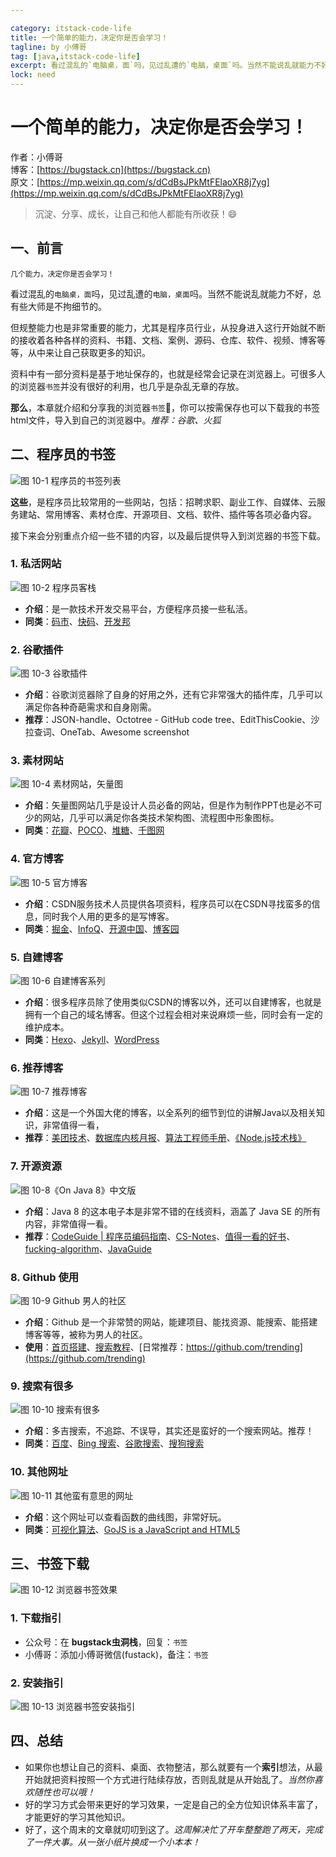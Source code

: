 ```yaml
---

category: itstack-code-life
title: 一个简单的能力，决定你是否会学习！
tagline: by 小傅哥
tag: [java,itstack-code-life]
excerpt: 看过混乱的`电脑桌，面`吗，见过乱遭的`电脑，桌面`吗。当然不能说乱就能力不好，总有些大师是不拘细节的。不过，各种程序员用到的链接还没收藏好？快来下载吧，我已经帮你整理好了！
lock: need
---
```


# 一个简单的能力，决定你是否会学习！

作者：小傅哥
<br/>博客：[https://bugstack.cn](https://bugstack.cn)
<br/>原文：[https://mp.weixin.qq.com/s/dCdBsJPkMtFElaoXR8j7yg](https://mp.weixin.qq.com/s/dCdBsJPkMtFElaoXR8j7yg)

> 沉淀、分享、成长，让自己和他人都能有所收获！😄

## 一、前言

`几个能力，决定你是否会学习！`

看过混乱的`电脑桌，面`吗，见过乱遭的`电脑，桌面`吗。当然不能说乱就能力不好，总有些大师是不拘细节的。

但规整能力也是非常重要的能力，尤其是程序员行业，从投身进入这行开始就不断的接收着各种各样的资料、书籍、文档、案例、源码、仓库、软件、视频、博客等等，从中来让自己获取更多的知识。

资料中有一部分资料是基于地址保存的，也就是经常会记录在浏览器上。可很多人的浏览器`书签`并没有很好的利用，也几乎是杂乱无章的存放。

**那么**，本章就介绍和分享我的浏览器`书签`🔖，你可以按需保存也可以下载我的书签html文件，导入到自己的浏览器中。*推荐：谷歌、火狐*

## 二、程序员的书签

![图 10-1 程序员的书签列表](https://bugstack.cn/assets/images/2020/all-10-01.png)

**这些**，是程序员比较常用的一些网站，包括：招聘求职、副业工作、自媒体、云服务建站、常用博客、素材仓库、开源项目、文档、软件、插件等各项必备内容。

接下来会分别重点介绍一些不错的内容，以及最后提供导入到浏览器的书签下载。

### 1. 私活网站

![图 10-2 程序员客栈](https://bugstack.cn/assets/images/2020/all-10-02.png)

- **介绍**：是一款技术开发交易平台，方便程序员接一些私活。
- **同类**：[码市](https://codemart.com/)、[快码](https://kuaimacode.com/)、[开发邦](https://www.kaifabang.com/)

### 2. 谷歌插件

![图 10-3 谷歌插件](https://bugstack.cn/assets/images/2020/all-10-03.png)

- **介绍**：谷歌浏览器除了自身的好用之外，还有它非常强大的插件库，几乎可以满足你各种奇葩需求和自身刚需。
- **推荐**：JSON-handle、Octotree - GitHub code tree、EditThisCookie、沙拉查词、OneTab、Awesome screenshot

### 3. 素材网站

![图 10-4 素材网站，矢量图](https://bugstack.cn/assets/images/2020/all-10-04.png)

- **介绍**：矢量图网站几乎是设计人员必备的网站，但是作为制作PPT也是必不可少的网站，几乎可以满足你各类技术架构图、流程图中形象图标。
- **同类**：[花瓣](https://huaban.com/)、[POCO](https://photo.poco.cn/?classify_type=0&works_type=medal)、[堆糖](https://www.duitang.com/)、[千图网](https://588ku.com/)

### 4. 官方博客

![图 10-5 官方博客](https://bugstack.cn/assets/images/2020/all-10-05.png)

- **介绍**：CSDN服务技术人员提供各项资料，程序员可以在CSDN寻找蛮多的信息，同时我个人用的更多的是写博客。
- **同类**：[掘金](https://juejin.im/user/3913917126415166)、[InfoQ](https://xie.infoq.cn/)、[开源中国](https://my.oschina.net/itstack)、[博客园](https://www.cnblogs.com/xiaofuge/)

### 5. 自建博客

![图 10-6 自建博客系列](https://bugstack.cn/assets/images/2020/all-10-06.png)

- **介绍**：很多程序员除了使用类似CSDN的博客以外，还可以自建博客，也就是拥有一个自己的域名博客。但这个过程会相对来说麻烦一些，同时会有一定的维护成本。
- **同类**：[Hexo](https://hexo.bootcss.com/)、[Jekyll](https://jekyllrb.com/)、[WordPress](https://cn.wordpress.org/)

### 6. 推荐博客

![图 10-7 推荐博客](https://bugstack.cn/assets/images/2020/all-10-07.png)

- **介绍**：这是一个外国大佬的博客，以全系列的细节到位的讲解Java以及相关知识，非常值得一看，
- **推荐**：[美团技术](https://tech.meituan.com/)、[数据库内核月报](http://mysql.taobao.org/monthly/)、[算法工程师手册](http://www.huaxiaozhuan.com/)、[《Node.js技术栈》](https://www.nodejs.red/#/)

### 7. 开源资源

![图 10-8《On Java 8》中文版](https://bugstack.cn/assets/images/2020/all-10-08.png)

- **介绍**：Java 8 的这本电子本是非常不错的在线资料，涵盖了 Java SE 的所有内容，非常值得一看。
- **推荐**：[CodeGuide | 程序员编码指南](https://github.com/fuzhengwei/CodeGuide/wiki)、[CS-Notes](https://github.com/CyC2018/CS-Notes)、[值得一看的好书](https://github.com/fuzhengwei/CodeGuide/wiki/%E5%80%BC%E5%BE%97%E4%B8%80%E7%9C%8B%E7%9A%84%E5%A5%BD%E4%B9%A6)、[fucking-algorithm](https://github.com/labuladong/fucking-algorithm)、[JavaGuide](https://github.com/Snailclimb/JavaGuide)

### 8. Github 使用

![图 10-9 Github 男人的社区](https://bugstack.cn/assets/images/2020/all-10-09.png)

- **介绍**：Github 是一个非常赞的网站，能建项目、能找资源、能搜索、能搭建博客等等，被称为男人的社区。
- **使用**：[首页搭建](https://github.com/fuzhengwei)、[搜索教程](https://github.com/fuzhengwei/CodeGuide/wiki/Github-%E6%90%9C%E7%B4%A2%E6%95%99%E7%A8%8B)、[日常推荐：https://github.com/trending](https://github.com/trending)

### 9. 搜索有很多

![图 10-10 搜索有很多](https://bugstack.cn/assets/images/2020/all-10-10.png)

- **介绍**：多吉搜索，不追踪、不误导，其实还是蛮好的一个搜索网站。推荐！
- **同类**：[百度](https://www.baidu.com/)、[Bing 搜索](https://cn.bing.com/)、[谷歌搜索](https://www.google.com/)、[搜狗搜索](https://www.sogou.com/)

### 10. 其他网址

![图 10-11 其他蛮有意思的网址](https://bugstack.cn/assets/images/2020/all-10-11.png)

- **介绍**：这个网址可以查看函数的曲线图，非常好玩。
- **同类**：[可视化算法](https://www.cs.usfca.edu/~galles/visualization/RedBlack.html)、[GoJS is a JavaScript and HTML5](https://github.com/MyGitBooks/flowdiagram.itstack.github.io)

## 三、书签下载

![图 10-12 浏览器书签效果](https://bugstack.cn/assets/images/2020/all-10-12.png)

### 1. 下载指引

- 公众号：在 **bugstack虫洞栈**，回复：`书签`
- 小傅哥：添加小傅哥微信(fustack)，备注：`书签`

### 2. 安装指引

![图 10-13 浏览器书签安装指引](https://bugstack.cn/assets/images/2020/all-10-13.png)

## 四、总结

- 如果你也想让自己的资料、桌面、衣物整洁，那么就要有一个**索引**想法，从最开始就把资料按照一个方式进行陆续存放，否则乱就是从开始乱了。*当然你喜欢随性也可以哦！*
- 好的学习方式会带来更好的学习效果，一定是自己的全方位知识体系丰富了，才能更好的学习其他知识。
- 好了，这个周末的文章就叨叨到这了。*这周解决忙了开车整整跑了两天，完成了一件大事。从一张小纸片换成一个小本本！*
